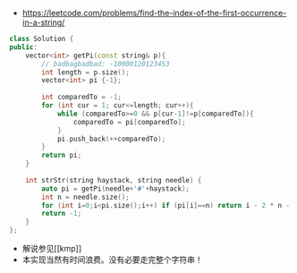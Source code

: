 - https://leetcode.com/problems/find-the-index-of-the-first-occurrence-in-a-string/
```cpp
class Solution {
public:
    vector<int> getPi(const string& p){
        // badbagbadbad: -10000120123453
        int length = p.size();
        vector<int> pi {-1};
        
        int comparedTo = -1;
        for (int cur = 1; cur<=length; cur++){
            while (comparedTo>=0 && p[cur-1]!=p[comparedTo]){
                comparedTo = pi[comparedTo];
            }
            pi.push_back(++comparedTo);
        }
        return pi;
    }
    
    int strStr(string haystack, string needle) {
        auto pi = getPi(needle+'#'+haystack);
        int n = needle.size();
        for (int i=0;i<pi.size();i++) if (pi[i]==n) return i - 2 * n - 1;
        return -1;
    }
};
```
- 解说参见[[kmp]]
- 本实现当然有时间浪费。没有必要走完整个字符串！